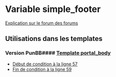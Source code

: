 # Variable simple_footer
[Explication sur le forum des forums](http://forum.forumactif.com/t294113-listing-des-variables#simple_footer)
## Utilisations dans les templates
### Version PunBB#### [Template portal_body](punbb/portal_body.md)
* [Début de condition à la ligne 57](../punbb/portal_body.tpl#L57)
* [Fin de condition à la ligne 59](../punbb/portal_body.tpl#L59)